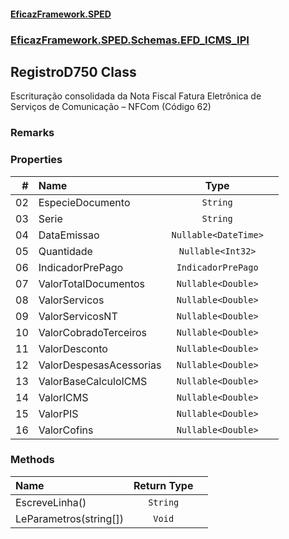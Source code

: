 #### [EficazFramework.SPED](EficazFrameworkSPED.md 'EficazFramework SPED')
### [EficazFramework.SPED.Schemas.EFD_ICMS_IPI](EficazFramework.SPED.Schemas.EFD_ICMS_IPI.md 'EficazFramework.SPED.Schemas.EFD_ICMS_IPI')

## RegistroD750 Class

Escrituração consolidada da Nota Fiscal Fatura Eletrônica de   
Serviços de Comunicação – NFCom (Código 62)

### Remarks
### Properties

| # | Name | Type | |
| ---: | :--- | :---: | :--- |
| 02 | EspecieDocumento | `String` |  |
| 03 | Serie | `String` |  |
| 04 | DataEmissao | `Nullable<DateTime>` |  |
| 05 | Quantidade | `Nullable<Int32>` |  |
| 06 | IndicadorPrePago | `IndicadorPrePago` |  |
| 07 | ValorTotalDocumentos | `Nullable<Double>` |  |
| 08 | ValorServicos | `Nullable<Double>` |  |
| 09 | ValorServicosNT | `Nullable<Double>` |  |
| 10 | ValorCobradoTerceiros | `Nullable<Double>` |  |
| 11 | ValorDesconto | `Nullable<Double>` |  |
| 12 | ValorDespesasAcessorias | `Nullable<Double>` |  |
| 13 | ValorBaseCalculoICMS | `Nullable<Double>` |  |
| 14 | ValorICMS | `Nullable<Double>` |  |
| 15 | ValorPIS | `Nullable<Double>` |  |
| 16 | ValorCofins | `Nullable<Double>` |  |
### Methods

| Name | Return Type | |
| :--- | :---: | :--- |
| EscreveLinha() | `String` |  |
| LeParametros(string[]) | `Void` |  |
